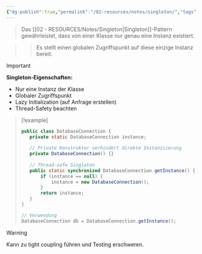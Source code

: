 ```yaml
---
{"dg-publish":true,"permalink":"/02-resources/notes/singleton/","tags":["design-patterns/erzeugung","oop/instanziierung"],"noteIcon":"","updated":"2025-09-16T16:45:03.505+02:00"}
---
```



>Das [[02 - RESOURCES/Notes/Singleton\|Singleton]]-Pattern gewährleistet, dass von einer Klasse nur genau eine Instanz existiert.

>>Es stellt einen globalen Zugriffspunkt auf diese einzige Instanz bereit.

>[!important] 
>**Singleton-Eigenschaften:**
>- Nur eine Instanz der Klasse
>- Globaler Zugriffspunkt
>- Lazy Initialization (auf Anfrage erstellen)
>- Thread-Safety beachten

>[!example] 
>```java
>public class DatabaseConnection {
>    private static DatabaseConnection instance;
>    
>    // Private Konstruktor verhindert direkte Instanziierung
>    private DatabaseConnection() {}
>    
>    // Thread-safe Singleton
>    public static synchronized DatabaseConnection getInstance() {
>        if (instance == null) {
>            instance = new DatabaseConnection();
>        }
>        return instance;
>    }
>}
>
>// Verwendung
>DatabaseConnection db = DatabaseConnection.getInstance();
>```

>[!warning] 
>Kann zu tight coupling führen und Testing erschweren.